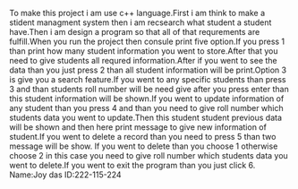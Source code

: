 To make this project i am use c++ language.First i am think to make a stident managment system then i am recsearch what student a student have.Then i am design a program so that all of that requrements are fulfill.When you run the project then consule print five option.If you press 1 than print how many student information you went to store.After that you need to give students all requred information.After if you went to see the data than you just press 2 than all student information will be print.Option 3 is give you a search feature.If you went to any specific students than press 3 and than students roll number will be need give after you press enter than this student information will be shown.If you went to update information of any student than you press 4 and than you need to give roll number which students data you went to update.Then this student student previous data will be shown and then here print message  to give new information of student.If you went to delete a record than you need to press 5 than two message will be show. If you went to delete than you choose 1 otherwise choose 2 in this case you need to give roll number which students data you went to delete.If you went to exit the program than you just click 6.
Name:Joy das
ID:222-115-224
